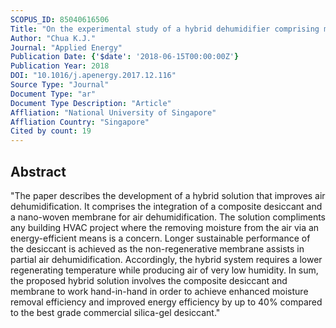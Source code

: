 ```yaml
---
SCOPUS_ID: 85040616506
Title: "On the experimental study of a hybrid dehumidifier comprising membrane and composite desiccants"
Author: "Chua K.J."
Journal: "Applied Energy"
Publication Date: {'$date': '2018-06-15T00:00:00Z'}
Publication Year: 2018
DOI: "10.1016/j.apenergy.2017.12.116"
Source Type: "Journal"
Document Type: "ar"
Document Type Description: "Article"
Affliation: "National University of Singapore"
Affliation Country: "Singapore"
Cited by count: 19
---
```


## Abstract
"The paper describes the development of a hybrid solution that improves air dehumidification. It comprises the integration of a composite desiccant and a nano-woven membrane for air dehumidification. The solution compliments any building HVAC project where the removing moisture from the air via an energy-efficient means is a concern. Longer sustainable performance of the desiccant is achieved as the non-regenerative membrane assists in partial air dehumidification. Accordingly, the hybrid system requires a lower regenerating temperature while producing air of very low humidity. In sum, the proposed hybrid solution involves the composite desiccant and membrane to work hand-in-hand in order to achieve enhanced moisture removal efficiency and improved energy efficiency by up to 40% compared to the best grade commercial silica-gel desiccant."
